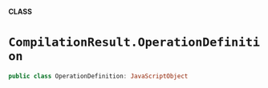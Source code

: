 **CLASS**

# `CompilationResult.OperationDefinition`

```swift
public class OperationDefinition: JavaScriptObject
```
